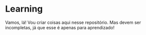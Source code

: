 # Learning
Vamos, lá! Vou criar coisas aqui nesse repositório. Mas devem ser incompletas, já que esse é apenas para aprendizado! 

